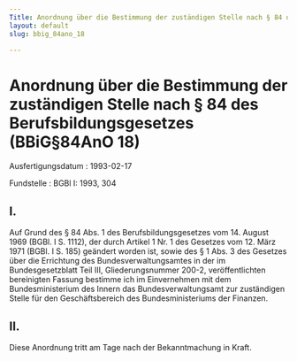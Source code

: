 ```yaml
---
Title: Anordnung über die Bestimmung der zuständigen Stelle nach § 84 des Berufsbildungsgesetzes
layout: default
slug: bbig_84ano_18

---
```


# Anordnung über die Bestimmung der zuständigen Stelle nach § 84 des Berufsbildungsgesetzes (BBiG§84AnO 18)

Ausfertigungsdatum
:   1993-02-17

Fundstelle
:   BGBl I: 1993, 304



## I.

Auf Grund des § 84 Abs. 1 des Berufsbildungsgesetzes vom 14. August
1969 (BGBl. I S. 1112), der durch Artikel 1 Nr. 1 des Gesetzes vom 12.
März 1971 (BGBl. I S. 185) geändert worden ist, sowie des § 1 Abs. 3
des Gesetzes über die Errichtung des Bundesverwaltungsamtes in der im
Bundesgesetzblatt Teil III, Gliederungsnummer 200-2, veröffentlichten
bereinigten Fassung bestimme ich im Einvernehmen mit dem
Bundesministerium des Innern
das Bundesverwaltungsamt
zur zuständigen Stelle für den Geschäftsbereich des Bundesministeriums
der Finanzen.


## II.

Diese Anordnung tritt am Tage nach der Bekanntmachung in Kraft.

